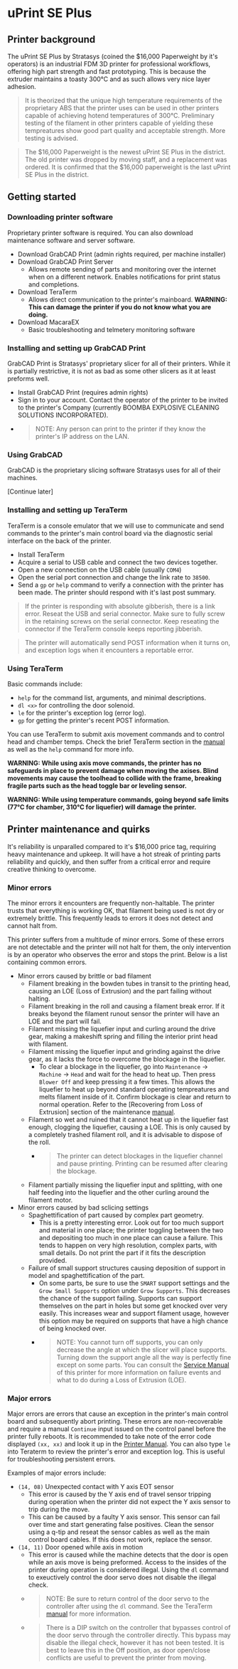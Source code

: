 # uPrint SE Plus
## Printer background
The uPrint SE Plus by Stratasys (coined the $16,000 Paperweight by it's operators) is an industrial FDM 3D printer for professional workflows, offering high part strength and fast prototyping. This is because the extruder maintains a toasty 300°C and as such allows very nice layer adhesion.

>It is theorized that the unique high temperature requirements of the proprietary ABS that the printer uses can be used in other printers capable of achieving hotend temperatures of 300°C. Preliminary testing of the filament in other printers capable of yielding these tempreatures show good part quality and acceptable strength. More testing is advised.

>The $16,000 Paperweight is the newest uPrint SE Plus in the district. The old printer was dropped by moving staff, and a replacement was ordered. It is confirmed that the $16,000 paperweight is the last uPrint SE Plus in the district.
## Getting started
### Downloading printer software
Proprietary printer software is required. You can also download maintenance software and server software.
- Download GrabCAD Print (admin rights required, per machine installer)
- Download GrabCAD Print Server
  - Allows remote sending of parts and monitoring over the internet when on a different network. Enables notifications for print status and completions.
- Download TeraTerm
  - Allows direct communication to the printer's mainboard. **WARNING: This can damage the printer if you do not know what you are doing.**
- Download MacaraEX
  - Basic troubleshooting and telmetery monitoring software
### Installing and setting up GrabCAD Print
GrabCAD Print is Stratasys' proprietary slicer for all of their printers. While it is partially restrictive, it is not as bad as some other slicers as it at least preforms well.
- Install GrabCAD Print (requires admin rights)
- Sign in to your account. Contact the operator of the printer to be invited to the printer's Company (currently BOOMBA EXPLOSIVE CLEANING SOLUTIONS INCORPORATED).
- >NOTE: Any person can print to the printer if they know the printer's IP address on the LAN.
### Using GrabCAD
GrabCAD is the proprietary slicing software Stratasys uses for all of their machines.

[Continue later]
### Installing and setting up TeraTerm
TeraTerm is a console emulator that we will use to communicate and send commands to the printer's main control board via the diagnostic serial interface on the back of the printer.
- Install TeraTerm
- Acquire a serial to USB cable and connect the two devices together.
- Open a new connection on the USB cable (usually `COM4`)
- Open the serial port connection and change the link rate to `38500`.
- Send a `gp` or `help` command to verify a connection with the printer has been made. The printer should respond with it's last post summary.
>If the printer is responding with absolute gibberish, there is a link error. Reseat the USB and serial connector. Make sure to fully screw in the retaining screws on the serial connector. Keep reseating the connector if the TeraTerm console keeps reporting jibberish.

>The printer will automatically send POST information when it turns on, and exception logs when it encounters a reportable error.

### Using TeraTerm
Basic commands include:
- `help` for the command list, arguments, and minimal descriptions.
- `dl <x>` for controlling the door solenoid.
- `le` for the printer's exception log (error log).
- `gp` for getting the printer's recent POST information.

You can use TeraTerm to submit axis movement commands and to control head and chamber temps. Check the brief TeraTerm section in the [manual](https://github.com/ArtisticRoomba/misc-printer-manual/blob/main/uPrint%20SE%20Plus/uPrint%20SE%20Plus%20Service%20Manual.pdf) as well as the `help` command for more info.

**WARNING: While using axis move commands, the printer has no safeguards in place to prevent damage when moving the axises. Blind movements may cause the toolhead to collide with the frame, breaking fragile parts such as the head toggle bar or leveling sensor.**

**WARNING: While using temperature commands, going beyond safe limits (77°C for chamber, 310°C for liquefier) will damage the printer.**

## Printer maintenance and quirks
It's reliability is unparalled compared to it's $16,000 price tag, requiring heavy maintenance and upkeep. It will have a hot streak of printing parts reliability and quickly, and then suffer from a critical error and require creative thinking to overcome. 

### Minor errors
The minor errors it encounters are frequently non-haltable. The printer trusts that everything is working OK, that filament being used is not dry or extremely brittle. This frequently leads to errors it does not detect and cannot halt from.

This printer suffers from a multitude of minor errors. Some of these errors are not detectable and the printer will not halt for them, the only intervention is by an operator who observes the error and stops the print. Below is a list containing common errors.
- Minor errors caused by brittle or bad filament
  - Filament breaking in the bowden tubes in transit to the printing head, causing an LOE (Loss of Extrusion) and the part failing without halting.
  - Filament breaking in the roll and causing a filament break error. If it breaks beyond the filament runout sensor the printer will have an LOE and the part will fail.
  - Filament missing the liquefier input and curling around the drive gear, making a makeshift spring and filling the interior print head with filament.
  - Filament missing the liquefier input and grinding against the drive gear, as it lacks the force to overcome the blockage in the liquefier.
    - To clear a blockage in the liquefier, go into `Maintenance` -> `Machine` -> `Head` and wait for the head to heat up. Then press `Blower Off` and keep pressing it a few times. This allows the liquefier to heat up beyond standard operating tempreatures and melts filament inside of it. Confirm blockage is clear and return to normal operation. Refer to the [Recovering from Loss of Extrusion] section of the maintenance [manual](https://github.com/ArtisticRoomba/misc-printer-manual/blob/main/uPrint%20SE%20Plus/uPrint%20SE%20Plus%20Service%20Manual.pdf).
  - Filament so wet and ruined that it cannot heat up in the liquefier fast enough, clogging the liquefier, causing a LOE. This is only caused by a completely trashed filament roll, and it is advisable to dispose of the roll.
    - >The printer can detect blockages in the liquefier channel and pause printing. Printing can be resumed after clearing the blockage.
  - Filament partially missing the liquefier input and splitting, with one half feeding into the liquefier and the other curling around the filament motor.
- Minor errors caused by bad sclicing settings
  - Spaghettification of part caused by complex part geometry.
    - This is a pretty interesting error. Look out for too much support and material in one place; the printer toggling between the two and depositing too much in one place can cause a failure. This tends to happen on very high resolution, complex parts, with small details. Do not print the part if it fits the description provided.
  - Failure of small support structures causing deposition of support in model and spaghettification of the part.
    - On some parts, be sure to use the `SMART` support settings and the `Grow Small Supports` option under `Grow Supports`. This decreases the chance of the support failing. Supports can support themselves on the part in holes but some get knocked over very easily. This increases wear and support filament usage, however this option may be required on supports that have a high chance of being knocked over.
    - >NOTE: You cannot turn off supports, you can only decrease the angle at which the slicer will place supports. Turning down the support angle all the way is perfectly fine except on some parts.
You can consult the [Service Manual](https://github.com/ArtisticRoomba/misc-printer-manual/blob/main/uPrint%20SE%20Plus/uPrint%20SE%20Plus%20Service%20Manual.pdf) of this printer for more information on failure events and what to do during a Loss of Extrusion (LOE).
### Major errors
Major errors are errors that cause an exception in the printer's main control board and subsequently abort printing. These errors are non-recoverable and require a manual `Continue` input issued on the control panel before the printer fully reboots. It is recommended to take note of the error code displayed `(xx, xx)` and look it up in the [Printer Manual](https://github.com/ArtisticRoomba/misc-printer-manual/blob/main/uPrint%20SE%20Plus/uPrint%20SE%20Plus%20Service%20Manual.pdf). You can also type `le` into Teraterm to review the printer's error and exception log. This is useful for troubleshooting persistent errors.

Examples of major errors include:
- `(14, 08)` Unexpected contact with Y axis EOT sensor
  - This error is caused by the Y axis end of travel sensor tripping during operation when the printer did not expect the Y axis sensor to trip during the move.
  - This can be caused by a faulty Y axis sensor. This sensor can fail over time and start generating false positives. Clean the sensor using a q-tip and reseat the sensor cables as well as the main control board cables. If this does not work, replace the sensor.
- `(14, 11)` Door opened while axis in motion
  - This error is caused while the machine detects that the door is open while an axis move is being preformed. Access to the insides of the printer during operation is considered illegal. Using the `dl` command to exeuctively control the door servo does not disable the illegal check.
  - >NOTE: Be sure to return control of the door servo to the controller after using the `dl` command. See the TeraTerm [manual](https://github.com/ArtisticRoomba/misc-printer-manual/blob/main/uPrint%20SE%20Plus/uPrint%20SE%20Plus%20Service%20Manual.pdf) for more information.
  - >There is a DIP switch on the controller that bypasses control of the door servo through the controller directly. This bypass may disable the illegal check, however it has not been tested. It is best to leave this in the Off position, as door open/close conflicts are useful to prevent the printer from moving.
